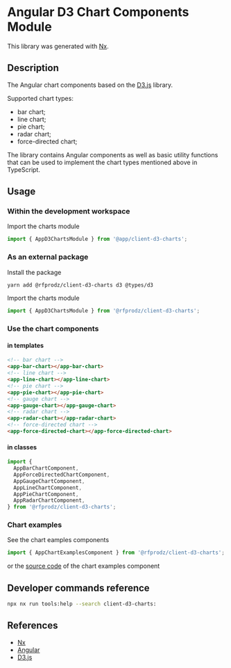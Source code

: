 # Angular D3 Chart Components Module

This library was generated with [Nx](https://nx.dev).

## Description

The Angular chart components based on the [D3.js](https://d3js.org/) library.

Supported chart types:

- bar chart;
- line chart;
- pie chart;
- radar chart;
- force-directed chart;

The library contains Angular components as well as basic utility functions that can be used to implement the chart types mentioned above in TypeScript.

## Usage

### Within the development workspace

Import the charts module

```typescript
import { AppD3ChartsModule } from '@app/client-d3-charts';
```

### As an external package

Install the package

```bash
yarn add @rfprodz/client-d3-charts d3 @types/d3
```

Import the charts module

```typescript
import { AppD3ChartsModule } from '@rfprodz/client-d3-charts';
```

### Use the chart components

#### in templates

```html
<!-- bar chart -->
<app-bar-chart></app-bar-chart>
<!-- line chart -->
<app-line-chart></app-line-chart>
<!-- pie chart -->
<app-pie-chart></app-pie-chart>
<!-- gauge chart -->
<app-gauge-chart></app-gauge-chart>
<!-- radar chart -->
<app-radar-chart></app-radar-chart>
<!-- force-directed chart -->
<app-force-directed-chart></app-force-directed-chart>
```

#### in classes

```typescript
import {
  AppBarChartComponent,
  AppForceDirectedChartComponent,
  AppGaugeChartComponent,
  AppLineChartComponent,
  AppPieChartComponent,
  AppRadarChartComponent,
} from '@rfprodz/client-d3-charts';
```

### Chart examples

See the chart eamples components

```typescript
import { AppChartExamplesComponent } from '@rfprodz/client-d3-charts';
```

or the [source code](https://github.com/rfprod/nx-ng-starter/blob/main/libs/client-d3-charts/src/lib/components/chart-examples/) of the chart examples component

## Developer commands reference

```bash
npx nx run tools:help --search client-d3-charts:
```

## References

- [Nx](https://nx.dev)
- [Angular](https://angular.io)
- [D3.js](https://d3js.org/)
